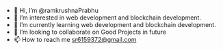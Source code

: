 - 👋 Hi, I’m @ramkrushnaPrabhu
- 👀 I’m interested in web development and blockchain development.
- 🌱 I’m currently learning web development and blockchain development.
- 💞️ I’m looking to collaborate on Good Projects in future
- 📫 How to reach me sr6159372@gmail.com

<!---
ramkrushnaPrabhu/ramkrushnaPrabhu is a ✨ special ✨ repository because its `README.md` (this file) appears on your GitHub profile.
You can click the Preview link to take a look at your changes.
--->
